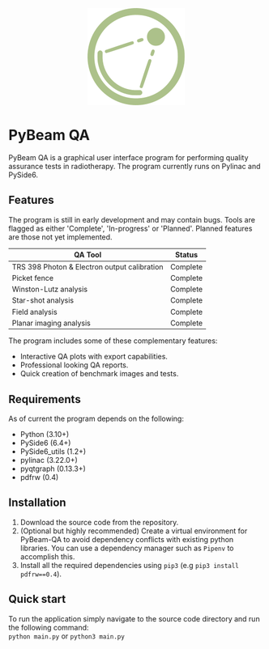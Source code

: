 <p align="center">
<img src="https://github.com/Quantico-Bullet/PyBeam-QA/blob/main/ui/qt_ui/icons/ic_app_alt.svg?sanitize=true">
</p>

# PyBeam QA

PyBeam QA is a graphical user interface program for performing quality assurance tests in radiotherapy. The program currently runs on Pylinac and PySide6.

## Features
The program is still in early development and may contain bugs. Tools are flagged as either 
'Complete', 'In-progress' or 'Planned'. Planned features are those not yet implemented.

| QA Tool | Status |
| --------------- | --------------- |
| TRS 398 Photon & Electron output calibration | Complete |
| Picket fence | Complete |
| Winston-Lutz analysis | Complete |
| Star-shot analysis | Complete |
| Field analysis | Complete |
| Planar imaging analysis | Complete |

The program includes some of these complementary features:

- Interactive QA plots with export capabilities.
- Professional looking QA reports.
- Quick creation of benchmark images and tests.

## Requirements
As of current the program depends on the following:
- Python (3.10+)
- PySide6 (6.4+)
- PySide6_utils (1.2+)
- pylinac (3.22.0+)
- pyqtgraph (0.13.3+)
- pdfrw (0.4)

## Installation
1. Download the source code from the repository.
2. (Optional but highly recommended) Create a virtual environment for PyBeam-QA to avoid dependency conflicts
with existing python libraries. You can use a dependency manager such as `Pipenv` to accomplish this.
3. Install all the required dependencies using `pip3` (e.g `pip3 install pdfrw==0.4`).

## Quick start
To run the application simply navigate to the source code directory and run the following command:\
`python main.py` or `python3 main.py`
